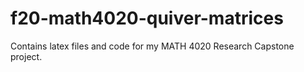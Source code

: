 # f20-math4020-quiver-matrices
Contains latex files and code for my MATH 4020 Research Capstone project. 
